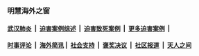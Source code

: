 
### 明慧海外之窗

####  [武汉肺炎](indexes/365.md?t=03091600) &nbsp;|&nbsp;  [迫害案例综述](indexes/328.md?t=03091600) &nbsp;|&nbsp; [迫害致死案例](indexes/277.md?t=03091600)  &nbsp;|&nbsp; [更多迫害案例](indexes/81.md?t=03091600)  &nbsp;|&nbsp; 
####  [时事评论](indexes/19.md?t=03091600) &nbsp;|&nbsp; [海外简讯](indexes/245.md?t=03091600)&nbsp;|&nbsp;  [社会支持](indexes/140.md?t=03091600) &nbsp;|&nbsp; [褒奖决议](indexes/282.md?t=03091600) &nbsp;|&nbsp; [社区报道](indexes/91.md?t=03091600)  &nbsp;|&nbsp; [天人之间](indexes/78.md?t=03091600) 

